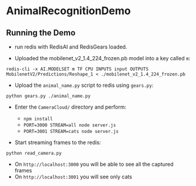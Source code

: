 # AnimalRecognitionDemo

## Running the Demo

* run redis with RedisAI and RedisGears loaded.

* Uploaded the mobilenet_v2_1.4_224_frozen.pb model into a key called `m`:
```
redis-cli -x AI.MODELSET m TF CPU INPUTS input OUTPUTS MobilenetV2/Predictions/Reshape_1 < ./mobilenet_v2_1.4_224_frozen.pb
```

* Upload the `animal_name.py` script to redis using `gears.py`:
```
python gears.py ./animal_name.py
```

* Enter the `CameraCloud/` directory and perform:
	* `npm install`
	* `PORT=3000 STREAM=all node server.js`
	* `PORT=3001 STREAM=cats node server.js`

* Start streaming frames to the redis:
```
python read_camera.py
```

* On `http://localhost:3000` you will be able to see all the captured frames
* On `http://localhost:3001` you will see only cats
